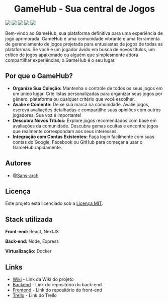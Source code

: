 <h1 style="text-align:center">GameHub - Sua central de Jogos</h1>

  <div>
  <span>
    <img src="https://img.shields.io/badge/next.js-000000?style=for-the-badge&logo=nextdotjs&logoColor=white" />
  </span>
  <span>
    <img src="https://img.shields.io/badge/postgres-%23316192.svg?style=for-the-badge&logo=postgresql&logoColor=white" />
  </span>
  <span>
    <img src="https://img.shields.io/badge/node.js-6DA55F?style=for-the-badge&logo=node.js&logoColor=white" />
  </span>
  <span>
    <img src="https://img.shields.io/badge/express.js-%23404d59.svg?style=for-the-badge&logo=express&logoColor=%2361DAFB" />
  </span>
  <span>
    <img src="https://img.shields.io/badge/docker-%230db7ed.svg?style=for-the-badge&logo=docker&logoColor=white" />
  </span>
</div>

Bem-vindo ao GameHub, sua plataforma definitiva para uma experiência de jogo aprimorada. GameHub é uma comunidade vibrante e uma ferramenta de gerenciamento de jogos projetada para entusiastas de jogos de todas as plataformas. Se você é um jogador ávido em busca de novos títulos, um crítico de jogos apaixonado ou alguém que simplesmente adora compartilhar experiências, o GameHub é o seu lugar.

## Por que o GameHub?
* **Organize Sua Coleção:** Mantenha o controle de todos os seus jogos em um único lugar. Crie listas personalizadas para organizar seus jogos por gênero, plataforma ou qualquer critério que você escolher.
* **Avalie e Comente:** Deixe sua marca na comunidade. Avalie jogos, escreva avaliações detalhadas e compartilhe suas opiniões com outros jogadores. Sua voz é importante!
* **Descubra Novos Títulos:** Explore jogos recomendados com base em avaliações da comunidade. Descubra gemas ocultas e encontre jogos que realmente correspondam aos seus interesses.
* **Integração com Contas Existentes:** Faça login facilmente com suas contas do Google, Facebook ou GitHub para começar a usar o GameHub rapidamente.

## Autores

- [@Sans-arch](https://github.com/Sans-arch)

## Licença

Este projeto está licenciado sob a [Licença MIT](LICENSE).


## Stack utilizada

**Front-end:** React, NextJS

**Back-end:** Node, Express

**Virtualização:** Docker


## Links

- [Wiki](https://github.com/Sans-arch/gamehub/wiki) - Link da Wiki do projeto
- [Backend](https://github.com/Sans-arch/gamehub-backend) - Link do repositório do back-end
- [Frontend](https://github.com/Sans-arch/gamehub-frontend) - Link do repositório do front-end
- [Trello](https://trello.com/b/nTOfUouD/tcc-portf%C3%B3lio) - Link do Trello
